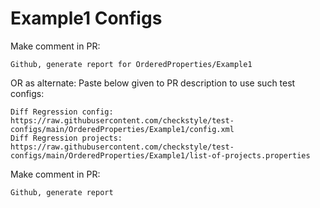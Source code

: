 # Example1 Configs
Make comment in PR:
```
Github, generate report for OrderedProperties/Example1
```
OR as alternate:
Paste below given to PR description to use such test configs:
```
Diff Regression config: https://raw.githubusercontent.com/checkstyle/test-configs/main/OrderedProperties/Example1/config.xml
Diff Regression projects: https://raw.githubusercontent.com/checkstyle/test-configs/main/OrderedProperties/Example1/list-of-projects.properties
```
Make comment in PR:
```
Github, generate report
```
